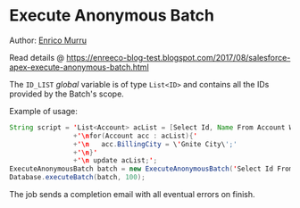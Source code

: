 # Execute Anonymous Batch

Author: [Enrico Murru](https://enree.co)

Read details @ https://enreeco-blog-test.blogspot.com/2017/08/salesforce-apex-execute-anonymous-batch.html

The `ID_LIST` *global* variable is of type `List<ID>` and contains all the IDs provided by the Batch's scope.

Example of usage:

```java
String script = 'List<Account> acList = [Select Id, Name From Account Where Id IN :ID_LIST];' 
				+'\nfor(Account acc : acList){'
				+'\n   acc.BillingCity = \'Gnite City\';'
				+'\n}'
				+'\n update acList;';
ExecuteAnonymousBatch batch = new ExecuteAnonymousBatch('Select Id From Account Where BillingCity != \'Gnite City\'', script, true);
Database.executeBatch(batch, 100);
```

The job sends a completion email with all eventual errors on finish.